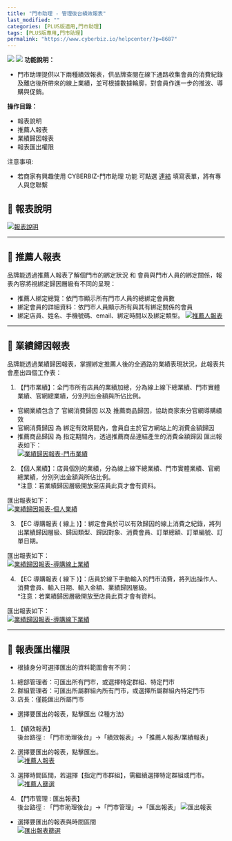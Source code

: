 ```yaml
---
title: "門市助理 - 管理後台績效報表"
last_modified: ""
categories: [PLUS版適用,門市助理]
tags: [PLUS版專用,門市助理]
permalink: "https://www.cyberbiz.io/helpcenter/?p=8687"
---
```


![](https://www.cyberbiz.io/support/wp-content/uploads/門市助理.png)
![](https://www.cyberbiz.io/helpcenter/wp-content/uploads/PLUS版3.png)
**功能說明：**  

* 門市助理提供以下兩種績效報表，供品牌查閱在線下通路收集會員的消費紀錄及離店後所帶來的線上業績，並可根據數據輪廓，對會員作進一步的推波、導購與促銷。

**操作目錄：**

* 報表說明
* 推薦人報表
* 業績歸因報表
* 報表匯出權限

注意事項:  

* 若商家有興趣使用 CYBERBIZ-門市助理 功能 可點選 [連結](https://docs.google.com/forms/d/e/1FAIpQLScAzqU3OckpsS-XBy3yvioKksDBazronFTuEl_RBonxCATHaQ/viewform) 填寫表單，將有專人與您聯繫

## 📌 報表說明

[![報表說明](https://www.cyberbiz.io/support/wp-content/uploads/門市助理-業績報表01.png)](https://www.cyberbiz.io/support/wp-content/uploads/門市助理-業績報表01.png)

* * *

## 📌 推薦人報表


品牌能透過推薦人報表了解個門市的綁定狀況 和 會員與門市人員的綁定關係，報表內容將視綁定歸因層級有不同的呈現：

* 推薦人綁定總覽：依門市顯示所有門市人員的總綁定會員數
* 綁定會員的詳細資料：依門市人員顯示所有與其有綁定關係的會員 
* 綁定店員、姓名、手機號碼、email、綁定時間以及綁定類型。
[![推薦人報表](https://www.cyberbiz.io/support/wp-content/uploads/門市助理-業績報表02.png)](https://www.cyberbiz.io/support/wp-content/uploads/門市助理-業績報表02.png)  

* * *

## 📌 業績歸因報表


品牌能透過業績歸因報表，掌握綁定推薦人後的全通路的業績表現狀況，此報表共會產出四個工作表：  


1. 【門市業績】：全門市所有店員的業績加總，分為線上線下總業績、門市實體業績、官網總業績，分別列出金額與所佔比例。 
* 官網業績包含了 官網消費歸因 以及 推薦商品歸因，協助商家來分官網導購績效
* 官網消費歸因 為 綁定有效期間內，會員自主於官方網站上的消費金額歸因
* 推薦商品歸因 為 指定期間內，透過推薦商品連結產生的消費金額歸因
匯出報表如下：  
[![業績歸因報表-門市業績](https://www.cyberbiz.io/support/wp-content/uploads/門市助理-業績報表03.png)](https://www.cyberbiz.io/support/wp-content/uploads/門市助理-業績報表03.png)



2. 【個人業績】：店員個別的業績，分為線上線下總業績、門市實體業績、官網總業績，分別列出金額與所佔比例。  
*注意：若業績歸因層級開放至店員此頁才會有資料。  

匯出報表如下：  
[![業績歸因報表-個人業績](https://www.cyberbiz.io/support/wp-content/uploads/門市助理-業績報表04.png)](https://www.cyberbiz.io/support/wp-content/uploads/門市助理-業績報表04.png)



3. 【EC 導購報表 ( 線上 )】：綁定會員於可以有效歸因的線上消費之紀錄，將列出業績歸因層級、歸因類型、歸因對象、消費會員、訂單總額、訂單編號、訂單日期。  

匯出報表如下：  
[![業績歸因報表-導購線上業績](https://www.cyberbiz.io/support/wp-content/uploads/門市助理-業績報表05.png)](https://www.cyberbiz.io/support/wp-content/uploads/門市助理-業績報表05.png)



4. 【EC 導購報表 ( 線下 )】：店員於線下手動輸入的門市消費，將列出操作人、消費會員、輸入日期、輸入金額、業績歸因層級。  
*注意：若業績歸因層級開放至店員此頁才會有資料。  

匯出報表如下：  
[![業績歸因報表-導購線下業績](https://www.cyberbiz.io/support/wp-content/uploads/門市助理-業績報表06.png)](https://www.cyberbiz.io/support/wp-content/uploads/門市助理-業績報表06.png)



* * *

## 📌 報表匯出權限



* 根據身分可選擇匯出的資料範圍會有不同： 
1. 總部管理者：可匯出所有門市，或選擇特定群組、特定門市
2. 群組管理者：可匯出所屬群組內所有門市，或選擇所屬群組內特定門市
3. 店長：僅能匯出所屬門市


* 選擇要匯出的報表，點擊匯出 (2種方法) 
1. 【績效報表】  
後台路徑 :  「門市助理後台」→「績效報表」→「推薦人報表/業績報表」  


1. 選擇要匯出的報表，點擊匯出。  
[![推薦人報表](https://www.cyberbiz.io/support/wp-content/uploads/門市助理-業績報表07.png)](https://www.cyberbiz.io/support/wp-content/uploads/門市助理-業績報表07.png)

2. 選擇時間區間，若選擇【指定門市群組】，需繼續選擇特定群組或門市。  
[![推薦人篩選](https://www.cyberbiz.io/support/wp-content/uploads/門市助理-業績報表08.png)](https://www.cyberbiz.io/support/wp-content/uploads/門市助理-業績報表08.png)



2. 【門市管理 : 匯出報表】  
後台路徑 :  「門市助理後台」→「門市管理」→「匯出報表」 ![匯出報表](https://www.cyberbiz.io/support/wp-content/uploads/門市助理-業績報表09.png)

* 選擇要匯出的報表與時間區間  
[![匯出報表篩選](https://www.cyberbiz.io/support/wp-content/uploads/門市助理-業績報表10.png)](https://www.cyberbiz.io/support/wp-content/uploads/門市助理-業績報表10.png)

